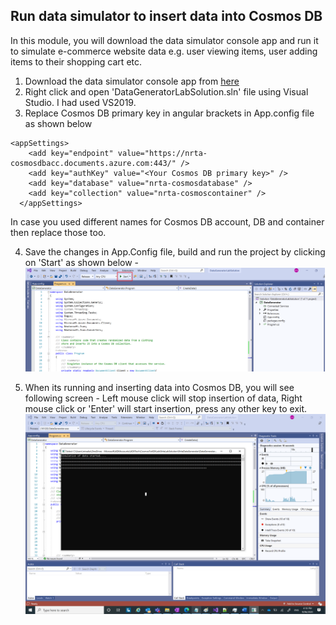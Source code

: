 ## Run data simulator to insert data into Cosmos DB
In this module, you will download the data simulator console app and run it to simulate e-commerce website data e.g. user viewing items, user adding items to their shopping cart etc.

1. Download the data simulator console app from [here]()
2. Right click and open 'DataGeneratorLabSolution.sln' file using Visual Studio. I had used VS2019.
3. Replace Cosmos DB primary key in angular brackets in App.config file as shown below 
```
<appSettings>
    <add key="endpoint" value="https://nrta-cosmosdbacc.documents.azure.com:443/" />
    <add key="authKey" value="<Your Cosmos DB primary key>" />
    <add key="database" value="nrta-cosmosdatabase" />
    <add key="collection" value="nrta-cosmoscontainer" />
  </appSettings>
```

In case you used different names for Cosmos DB account, DB and container then replace those too.

4. Save the changes in App.Config file, build and run the project by clicking on 'Start' as shown below -
![](../images/DG1.png)

5. When its running and inserting data into Cosmos DB, you will see following screen -
Left mouse click will stop insertion of data, Right mouse click or 'Enter' will start insertion, press any other key to exit.
![](../images/DG2.png)
